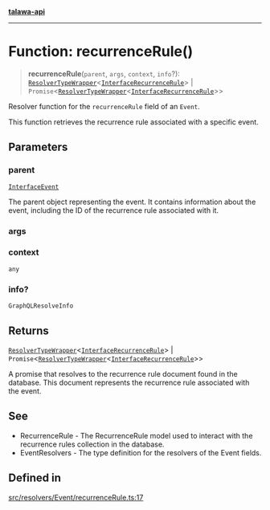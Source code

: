 [**talawa-api**](../../../../README.md)

***

# Function: recurrenceRule()

> **recurrenceRule**(`parent`, `args`, `context`, `info`?): [`ResolverTypeWrapper`](../../../../types/generatedGraphQLTypes/type-aliases/ResolverTypeWrapper.md)\<[`InterfaceRecurrenceRule`](../../../../models/RecurrenceRule/interfaces/InterfaceRecurrenceRule.md)\> \| `Promise`\<[`ResolverTypeWrapper`](../../../../types/generatedGraphQLTypes/type-aliases/ResolverTypeWrapper.md)\<[`InterfaceRecurrenceRule`](../../../../models/RecurrenceRule/interfaces/InterfaceRecurrenceRule.md)\>\>

Resolver function for the `recurrenceRule` field of an `Event`.

This function retrieves the recurrence rule associated with a specific event.

## Parameters

### parent

[`InterfaceEvent`](../../../../models/Event/interfaces/InterfaceEvent.md)

The parent object representing the event. It contains information about the event, including the ID of the recurrence rule associated with it.

### args

### context

`any`

### info?

`GraphQLResolveInfo`

## Returns

[`ResolverTypeWrapper`](../../../../types/generatedGraphQLTypes/type-aliases/ResolverTypeWrapper.md)\<[`InterfaceRecurrenceRule`](../../../../models/RecurrenceRule/interfaces/InterfaceRecurrenceRule.md)\> \| `Promise`\<[`ResolverTypeWrapper`](../../../../types/generatedGraphQLTypes/type-aliases/ResolverTypeWrapper.md)\<[`InterfaceRecurrenceRule`](../../../../models/RecurrenceRule/interfaces/InterfaceRecurrenceRule.md)\>\>

A promise that resolves to the recurrence rule document found in the database. This document represents the recurrence rule associated with the event.

## See

 - RecurrenceRule - The RecurrenceRule model used to interact with the recurrence rules collection in the database.
 - EventResolvers - The type definition for the resolvers of the Event fields.

## Defined in

[src/resolvers/Event/recurrenceRule.ts:17](https://github.com/Suyash878/talawa-api/blob/e4413cec641a837926071678fed3c7f67234e31e/src/resolvers/Event/recurrenceRule.ts#L17)
